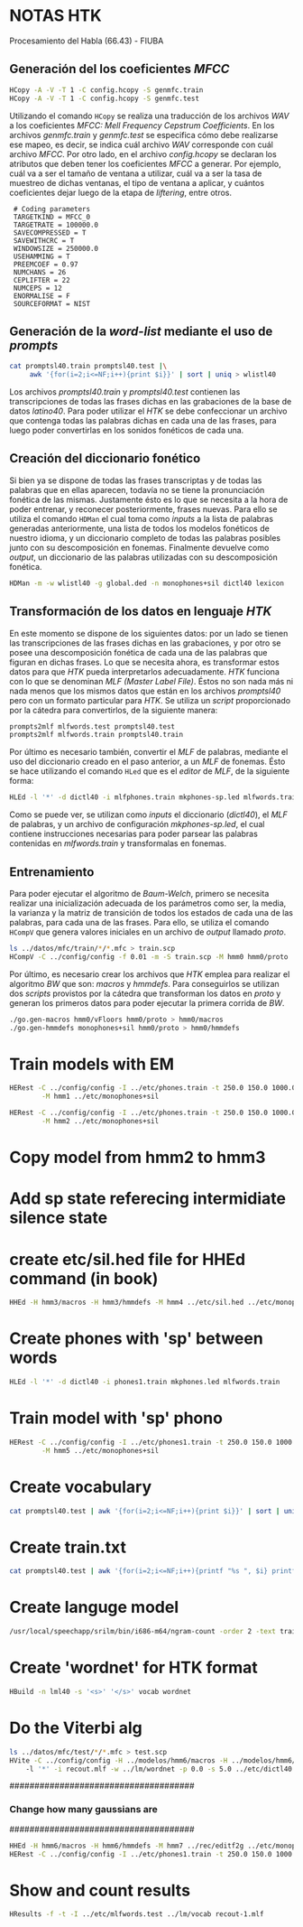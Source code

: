 # NOTAS HTK

Procesamiento del Habla (66.43) - FIUBA


## Generación del los coeficientes _MFCC_

```bash
HCopy -A -V -T 1 -C config.hcopy -S genmfc.train 
HCopy -A -V -T 1 -C config.hcopy -S genmfc.test 
```

Utilizando el comando `HCopy` se realiza una traducción de los archivos _WAV_ a los coeficientes _MFCC: Mell Frequency Cepstrum Coefficients_. En los archivos _genmfc.train_ y _genmfc.test_ se especifica cómo debe realizarse ese mapeo, es decir, se indica cuál archivo _WAV_ corresponde con cuál archivo _MFCC_. Por otro lado, en el archivo _config.hcopy_ se declaran los atributos que deben tener los coeficientes _MFCC_ a generar. Por ejemplo, cuál va a ser el tamaño de ventana a utilizar, cuál va a ser la tasa de muestreo de dichas ventanas, el tipo de ventana a aplicar, y cuántos coeficientes dejar luego de la etapa de _liftering_, entre otros.

```
 # Coding parameters
 TARGETKIND = MFCC_0
 TARGETRATE = 100000.0
 SAVECOMPRESSED = T
 SAVEWITHCRC = T
 WINDOWSIZE = 250000.0
 USEHAMMING = T
 PREEMCOEF = 0.97
 NUMCHANS = 26
 CEPLIFTER = 22
 NUMCEPS = 12
 ENORMALISE = F
 SOURCEFORMAT = NIST
```


## Generación de la _word-list_ mediante el uso de _prompts_

```bash
cat promptsl40.train promptsl40.test |\
	 awk '{for(i=2;i<=NF;i++){print $i}}' | sort | uniq > wlistl40
```

Los archivos _promptsl40.train_ y _promptsl40.test_ contienen las transcripciones de todas las frases dichas en las grabaciones de la base de datos _latino40_. Para poder utilizar el _HTK_ se debe confeccionar un archivo que contenga todas las palabras dichas en cada una de las frases, para luego poder convertirlas en los sonidos fonéticos de cada una. 


## Creación del diccionario fonético

Si bien ya se dispone de todas las frases transcriptas y de todas las palabras que en ellas aparecen, todavía no se tiene la pronunciación fonética de las mismas. Justamente ésto es lo que se necesita a la hora de poder entrenar, y reconecer posteriormente, frases nuevas. Para ello se utiliza el comando `HDMan` el cual toma como _inputs_ a la lista de palabras generadas anteriormente, una lista de todos los modelos fonéticos de nuestro idioma, y un diccionario completo de todas las palabras posibles junto con su descomposición en fonemas. Finalmente devuelve como _output_, un diccionario de las palabras utilizadas con su descomposición fonética.

```bash
HDMan -m -w wlistl40 -g global.ded -n monophones+sil dictl40 lexicon
```


## Transformación de los datos en lenguaje _HTK_

En este momento se dispone de los siguientes datos: por un lado se tienen las transcripciones de las frases dichas en las grabaciones, y por otro se posee una descomposición fonética de cada una de las palabras que figuran en dichas frases. Lo que se necesita ahora, es transformar estos datos para que _HTK_ pueda interpretarlos adecuadamente. _HTK_ funciona con lo que se denominan _MLF (Master Label File)_. Éstos no son nada más ni nada menos que los mismos datos que están en los archivos _promptsl40_ pero con un formato particular para _HTK_. Se utiliza un _script_ proporcionado por la cátedra para convertirlos, de la siguiente manera:

```bash
prompts2mlf mlfwords.test promptsl40.test
prompts2mlf mlfwords.train promptsl40.train
```

Por último es necesario también, convertir el _MLF_ de palabras, mediante el uso del diccionario creado en el paso anterior, a un _MLF_ de fonemas. Ésto se hace utilizando el comando `HLed` que es el _editor_ de _MLF_, de la siguiente forma:

```bash
HLEd -l '*' -d dictl40 -i mlfphones.train mkphones-sp.led mlfwords.train
```

Como se puede ver, se utilizan como _inputs_ el diccionario (_dictl40_), el _MLF_ de palabras, y un archivo de configuración _mkphones-sp.led_, el cual contiene instrucciones necesarias para poder parsear las palabras contenidas en _mlfwords.train_ y transformalas en fonemas.


## Entrenamiento

Para poder ejecutar el algoritmo de _Baum-Welch_, primero se necesita realizar una inicialización adecuada de los parámetros como ser, la media, la varianza y la matriz de transición de todos los estados de cada una de las palabras, para cada una de las frases. Para ello, se utiliza el comando `HCompV` que genera valores iniciales en un archivo de _output_ llamado _proto_.

```bash
ls ../datos/mfc/train/*/*.mfc > train.scp
HCompV -C ../config/config -f 0.01 -m -S train.scp -M hmm0 hmm0/proto
```

Por último, es necesario crear los archivos que _HTK_ emplea para realizar el algoritmo _BW_ que son: _macros_ y _hmmdefs_. Para conseguirlos se utilizan dos _scripts_ provistos por la cátedra que transforman los datos en _proto_ y generan los primeros datos para poder ejecutar la primera corrida de _BW_.

```bash
./go.gen-macros hmm0/vFloors hmm0/proto > hmm0/macros
./go.gen-hmmdefs monophones+sil hmm0/proto > hmm0/hmmdefs
```



# Train models with EM
```bash
HERest -C ../config/config -I ../etc/phones.train -t 250.0 150.0 1000.0 -S train.scp -H hmm0/macros -H hmm0/hmmdefs \
		-M hmm1 ../etc/monophones+sil

HERest -C ../config/config -I ../etc/phones.train -t 250.0 150.0 1000.0 -S train.scp -H hmm1/macros -H hmm1/hmmdefs \
		-M hmm2 ../etc/monophones+sil
```

# Copy model from hmm2 to hmm3
# Add sp state referecing intermidiate silence state
# create etc/sil.hed file for HHEd command (in book)
```bash
HHEd -H hmm3/macros -H hmm3/hmmdefs -M hmm4 ../etc/sil.hed ../etc/monophones+sil
```

# Create phones with 'sp' between words
```bash
HLEd -l '*' -d dictl40 -i phones1.train mkphones.led mlfwords.train
```

# Train model with 'sp' phono
```bash
HERest -C ../config/config -I ../etc/phones1.train -t 250.0 150.0 1000.0 -S train.scp -H hmm4/macros -H hmm4/hmmdefs \
		-M hmm5 ../etc/monophones+sil
```

# Create vocabulary
```bash
cat promptsl40.test | awk '{for(i=2;i<=NF;i++){print $i}}' | sort | uniq > vocab
```
# Create train.txt
```bash
cat promptsl40.test | awk '{for(i=2;i<=NF;i++){printf "%s ", $i} printf "/n"}' > train.txt
```
# Create languge model
```bash
/usr/local/speechapp/srilm/bin/i686-m64/ngram-count -order 2 -text train.txt -lm lml40  -ukndiscount2  -vocab vocab
```

# Create 'wordnet' for HTK format
```bash
HBuild -n lml40 -s '<s>' '</s>' vocab wordnet
```

# Do the Viterbi alg
```bash
ls ../datos/mfc/test/*/*.mfc > test.scp
HVite -C ../config/config -H ../modelos/hmm6/macros -H ../modelos/hmm6/hmmdefs -S test.scp
	-l '*' -i recout.mlf -w ../lm/wordnet -p 0.0 -s 5.0 ../etc/dictl40 ../etc/monophones+sil
```

#####################################
### Change how many gaussians are ###
#####################################

```bash
HHEd -H hmm6/macros -H hmm6/hmmdefs -M hmm7 ../rec/editf2g ../etc/monophones+sil
HERest -C ../config/config -I ../etc/phones1.train -t 250.0 150.0 1000.0 -S train.scp -H hmm7/macros -H hmm7/hmmdefs -M hmm8 ../etc/monophones+sil
```

# Show and count results
```bash
HResults -f -t -I ../etc/mlfwords.test ../lm/vocab recout-1.mlf
```




